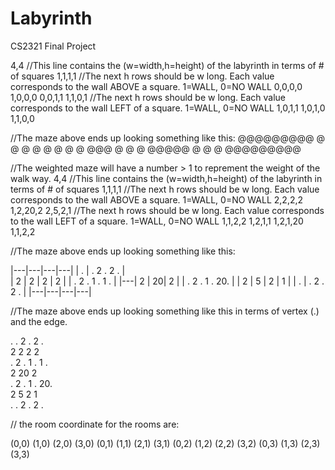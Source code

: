 # Labyrinth
CS2321 Final Project

4,4			//This line contains the (w=width,h=height) of the labyrinth in terms of # of squares
1,1,1,1		//The next h rows should be w long.  Each value corresponds to the wall ABOVE a square. 1=WALL, 0=NO WALL
0,0,0,0
1,0,0,0
0,0,1,1
1,1,0,1		//The next h rows should be w long.  Each value corresponds to the wall LEFT of a square. 1=WALL, 0=NO WALL
1,0,1,1
1,0,1,0
1,1,0,0

//The maze above ends up looking something like this:
@@@@@@@@@
@ @   @ @
@   @ @ @
@@@ @   @
@   @@@@@
@ @     @
@@@@@@@@@

//The weighted maze will have a number > 1 to reprement the weight of the walk way. 
4,4        //This line contains the (w=width,h=height) of the labyrinth in terms of # of squares
1,1,1,1    //The next h rows should be w long.  Each value corresponds to the wall ABOVE a square. 1=WALL, 0=NO WALL
2,2,2,2
1,2,20,2
2,5,2,1    //The next h rows should be w long.  Each value corresponds to the wall LEFT of a square. 1=WALL, 0=NO WALL
1,1,2,2
1,2,1,1
1,2,1,20
1,1,2,2

//The maze above ends up looking something like this:

|---|---|---|---|
| . | . 2 . 2 . |   
| 2 | 2 | 2 | 2 |
| . 2 . 1 . 1 . |
|---| 2 | 20| 2 |
| . 2 . 1 . 20. |
| 2 | 5 | 2 | 1 |
| . | . 2 . 2 . |
|---|---|---|---|
  
//The maze above ends up looking something like this in terms of vertex (.) and the edge. 
                             
  .   . 2 . 2 .     
  2   2   2   2  
  . 2 . 1 . 1 .  
         2   20  2  
  . 2 . 1 . 20.  
  2   5   2   1  
  .   . 2 . 2 .  
                 
          
// the room coordinate for the rooms are: 
                             
(0,0) (1,0) (2,0) (3,0)
(0,1) (1,1) (2,1) (3,1)
(0,2) (1,2) (2,2) (3,2)
(0,3) (1,3) (2,3) (3,3)

  
 
